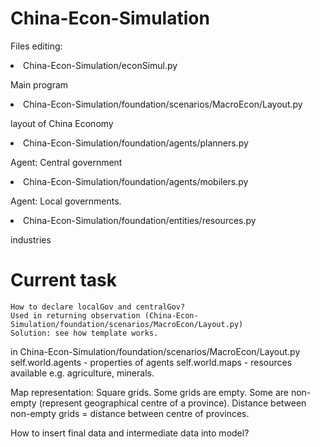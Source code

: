 # China-Econ-Simulation

<p> Files editing: </p>
<li> China-Econ-Simulation/econSimul.py </li>
<p> Main program </p>
<li> China-Econ-Simulation/foundation/scenarios/MacroEcon/Layout.py </li>
<p> layout of China Economy </p>
<li> China-Econ-Simulation/foundation/agents/planners.py </li>
<p> Agent: Central government </p>
<li> China-Econ-Simulation/foundation/agents/mobilers.py </li>
<p> Agent: Local governments. </p>
<li> China-Econ-Simulation/foundation/entities/resources.py </li>
<p> industries </p>


# Current task
```
How to declare localGov and centralGov?
Used in returning observation (China-Econ-Simulation/foundation/scenarios/MacroEcon/Layout.py)
Solution: see how template works.
```

in China-Econ-Simulation/foundation/scenarios/MacroEcon/Layout.py
self.world.agents - properties of agents
self.world.maps - resources available e.g. agriculture, minerals.

Map representation:
Square grids. Some grids are empty. Some are non-empty (represent geographical centre of a province).
Distance between non-empty grids = distance between centre of provinces.

How to insert final data and intermediate data into model?

